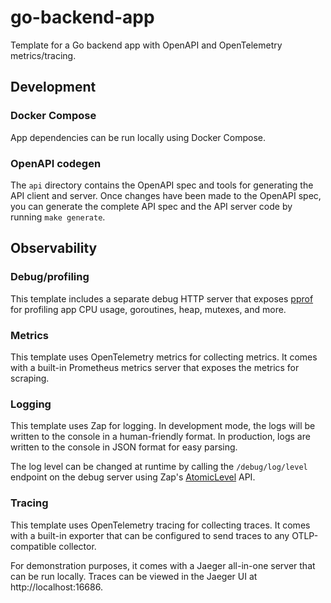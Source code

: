 # go-backend-app

Template for a Go backend app with OpenAPI and OpenTelemetry metrics/tracing.

## Development

### Docker Compose

App dependencies can be run locally using Docker Compose.

### OpenAPI codegen

The `api` directory contains the OpenAPI spec and tools for generating the API client and server. Once changes have been made to the OpenAPI spec, you can generate the complete API spec and the API server code by running `make generate`.

## Observability

### Debug/profiling

This template includes a separate debug HTTP server that exposes [pprof](https://pkg.go.dev/net/http/pprof) for profiling app CPU usage, goroutines, heap, mutexes, and more.

### Metrics

This template uses OpenTelemetry metrics for collecting metrics. It comes with a built-in Prometheus metrics server that exposes the metrics for scraping.

### Logging

This template uses Zap for logging. In development mode, the logs will be written to the console in a human-friendly format. In production, logs are written to the console in JSON format for easy parsing.

The log level can be changed at runtime by calling the `/debug/log/level` endpoint on the debug server using Zap's [AtomicLevel](https://pkg.go.dev/go.uber.org/zap#AtomicLevel.ServeHTTP) API.

### Tracing

This template uses OpenTelemetry tracing for collecting traces. It comes with a built-in exporter that can be configured to send traces to any OTLP-compatible collector.

For demonstration purposes, it comes with a Jaeger all-in-one server that can be run locally. Traces can be viewed in the Jaeger UI at http://localhost:16686.
